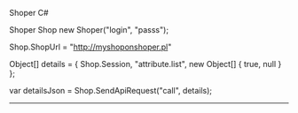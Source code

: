 Shoper C# 

Shoper Shop new Shoper("login", "passs");

Shop.ShopUrl = "http://myshoponshoper.pl"

Object[] details = { Shop.Session, "attribute.list", new Object[] { true, null } };

var detailsJson = Shop.SendApiRequest("call", details);

-----------------------------------------------------------------------------
